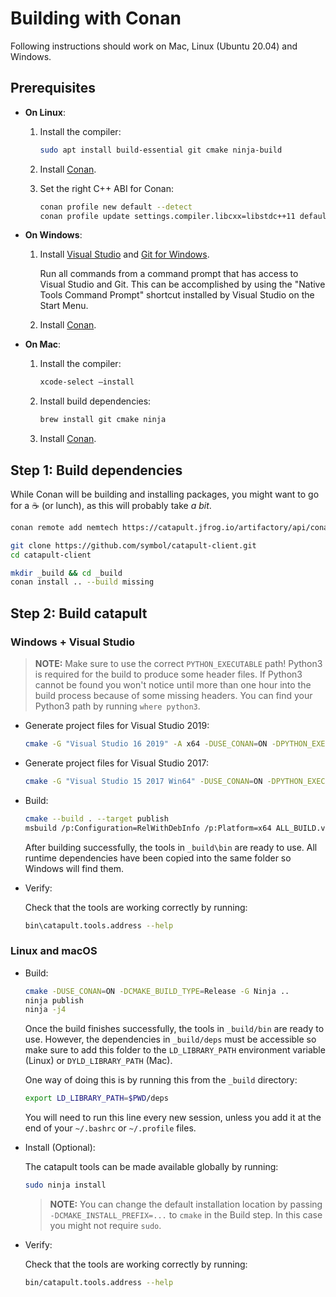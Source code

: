 # Building with Conan

Following instructions should work on Mac, Linux (Ubuntu 20.04) and Windows.

## Prerequisites

* **On Linux**:

  1. Install the compiler:

     ```sh
     sudo apt install build-essential git cmake ninja-build
     ```

  2. Install [Conan](https://conan.io/downloads.html).

  3. Set the right C++ ABI for Conan:

     ```sh
     conan profile new default --detect
     conan profile update settings.compiler.libcxx=libstdc++11 default
     ```

* **On Windows**:

  1. Install [Visual Studio](https://visualstudio.microsoft.com/) and [Git for Windows](https://git-scm.com/download/win).

     Run all commands from a command prompt that has access to Visual Studio and Git. This can be accomplished by using the "Native Tools Command Prompt" shortcut installed by Visual Studio on the Start Menu.

  2. Install [Conan](https://conan.io/downloads.html).

* **On Mac**:

  1. Install the compiler:

     ```sh
     xcode-select —install
     ```

  2. Install build dependencies:

     ```sh
     brew install git cmake ninja
     ```

  3. Install [Conan](https://conan.io/downloads.html).

## Step 1: Build dependencies

While Conan will be building and installing packages, you might want to go for a ☕ (or lunch),
as this will probably take *a bit*.

```sh
conan remote add nemtech https://catapult.jfrog.io/artifactory/api/conan/ngl-conan

git clone https://github.com/symbol/catapult-client.git
cd catapult-client

mkdir _build && cd _build
conan install .. --build missing
```

## Step 2: Build catapult

### Windows + Visual Studio

> **NOTE:**
> Make sure to use the correct ``PYTHON_EXECUTABLE`` path! Python3 is required for the build to produce some header files. If Python3 cannot be found you won't notice until more than one hour into the build process because of some missing headers. You can find your Python3 path by running ``where python3``.

* Generate project files for Visual Studio 2019:

  ```sh
  cmake -G "Visual Studio 16 2019" -A x64 -DUSE_CONAN=ON -DPYTHON_EXECUTABLE:FILEPATH=X:/python3x/python.exe ..
  ```

* Generate project files for Visual Studio 2017:

  ```sh
  cmake -G "Visual Studio 15 2017 Win64" -DUSE_CONAN=ON -DPYTHON_EXECUTABLE:FILEPATH=X:/python3x/python.exe ..
  ```

* Build:

  ```sh
  cmake --build . --target publish
  msbuild /p:Configuration=RelWithDebInfo /p:Platform=x64 ALL_BUILD.vcxproj
  ```

  After building successfully, the tools in ``_build\bin`` are ready to use. All runtime dependencies have been copied into the same folder so Windows will find them.

* Verify:

  Check that the tools are working correctly by running:

  ```sh
  bin\catapult.tools.address --help
  ```

### Linux and macOS

* Build:

  ```sh
  cmake -DUSE_CONAN=ON -DCMAKE_BUILD_TYPE=Release -G Ninja ..
  ninja publish
  ninja -j4
  ```

  Once the build finishes successfully, the tools in ``_build/bin`` are ready to use. However, the dependencies in ``_build/deps`` must be accessible so make sure to add this folder to the ``LD_LIBRARY_PATH`` environment variable (Linux) or ``DYLD_LIBRARY_PATH`` (Mac).

  One way of doing this is by running this from the ``_build`` directory:

  ```sh
  export LD_LIBRARY_PATH=$PWD/deps
  ```

  You will need to run this line every new session, unless you add it at the end of your ``~/.bashrc`` or ``~/.profile`` files.

* Install (Optional):

  The catapult tools can be made available globally by running:

  ```sh
  sudo ninja install
  ```

  > **NOTE:**
  > You can change the default installation location by passing ``-DCMAKE_INSTALL_PREFIX=...`` to ``cmake`` in the Build step. In this case you might not require ``sudo``.

* Verify:

  Check that the tools are working correctly by running:

  ```sh
  bin/catapult.tools.address --help
  ```
